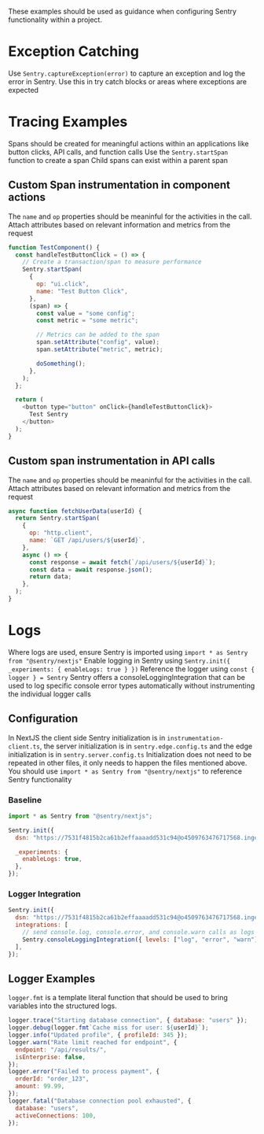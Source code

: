These examples should be used as guidance when configuring Sentry functionality within a project.

# Exception Catching

Use `Sentry.captureException(error)` to capture an exception and log the error in Sentry.
Use this in try catch blocks or areas where exceptions are expected

# Tracing Examples

Spans should be created for meaningful actions within an applications like button clicks, API calls, and function calls
Use the `Sentry.startSpan` function to create a span
Child spans can exist within a parent span

## Custom Span instrumentation in component actions

The `name` and `op` properties should be meaninful for the activities in the call.
Attach attributes based on relevant information and metrics from the request

```javascript
function TestComponent() {
  const handleTestButtonClick = () => {
    // Create a transaction/span to measure performance
    Sentry.startSpan(
      {
        op: "ui.click",
        name: "Test Button Click",
      },
      (span) => {
        const value = "some config";
        const metric = "some metric";

        // Metrics can be added to the span
        span.setAttribute("config", value);
        span.setAttribute("metric", metric);

        doSomething();
      },
    );
  };

  return (
    <button type="button" onClick={handleTestButtonClick}>
      Test Sentry
    </button>
  );
}
```

## Custom span instrumentation in API calls

The `name` and `op` properties should be meaninful for the activities in the call.
Attach attributes based on relevant information and metrics from the request

```javascript
async function fetchUserData(userId) {
  return Sentry.startSpan(
    {
      op: "http.client",
      name: `GET /api/users/${userId}`,
    },
    async () => {
      const response = await fetch(`/api/users/${userId}`);
      const data = await response.json();
      return data;
    },
  );
}
```

# Logs

Where logs are used, ensure Sentry is imported using `import * as Sentry from "@sentry/nextjs"`
Enable logging in Sentry using `Sentry.init({ _experiments: { enableLogs: true } })`
Reference the logger using `const { logger } = Sentry`
Sentry offers a consoleLoggingIntegration that can be used to log specific console error types automatically without instrumenting the individual logger calls

## Configuration

In NextJS the client side Sentry initialization is in `instrumentation-client.ts`, the server initialization is in `sentry.edge.config.ts` and the edge initialization is in `sentry.server.config.ts`
Initialization does not need to be repeated in other files, it only needs to happen the files mentioned above. You should use `import * as Sentry from "@sentry/nextjs"` to reference Sentry functionality

### Baseline

```javascript
import * as Sentry from "@sentry/nextjs";

Sentry.init({
  dsn: "https://7531f4815b2ca61b2effaaaadd531c94@o4509763476717568.ingest.de.sentry.io/4509784420319312",

  _experiments: {
    enableLogs: true,
  },
});
```

### Logger Integration

```javascript
Sentry.init({
  dsn: "https://7531f4815b2ca61b2effaaaadd531c94@o4509763476717568.ingest.de.sentry.io/4509784420319312",
  integrations: [
    // send console.log, console.error, and console.warn calls as logs to Sentry
    Sentry.consoleLoggingIntegration({ levels: ["log", "error", "warn"] }),
  ],
});
```

## Logger Examples

`logger.fmt` is a template literal function that should be used to bring variables into the structured logs.

```javascript
logger.trace("Starting database connection", { database: "users" });
logger.debug(logger.fmt`Cache miss for user: ${userId}`);
logger.info("Updated profile", { profileId: 345 });
logger.warn("Rate limit reached for endpoint", {
  endpoint: "/api/results/",
  isEnterprise: false,
});
logger.error("Failed to process payment", {
  orderId: "order_123",
  amount: 99.99,
});
logger.fatal("Database connection pool exhausted", {
  database: "users",
  activeConnections: 100,
});
```